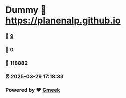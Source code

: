 # Dummy :link: https://planenalp.github.io 
### :page_facing_up: [9](https://planenalp.github.io/tag.html) 
### :speech_balloon: 0 
### :hibiscus: 118882 
### :alarm_clock: 2025-03-29 17:18:33 
### Powered by :heart: [Gmeek](https://github.com/Meekdai/Gmeek)
